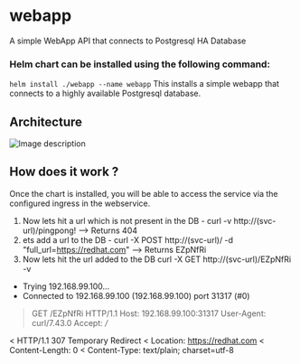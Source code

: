 # webapp
A simple WebApp API that connects to Postgresql HA Database

### Helm chart can be installed using the following command: 
```helm install ./webapp --name webapp```
This installs a simple webapp that connects to a highly available Postgresql database. 

## Architecture
![Image description](SimpleArchitecture.png)	

## How does it work ?
  Once the chart is installed, you will be able to access the service via the configured ingress in the webservice.
  1. Now lets hit a url which is not present in the DB - curl -v http://(svc-url)/pingpong! --> Returns 404
  2. ets add a url to the DB - curl -X POST http://(svc-url)/ -d "full_url=https://redhat.com" --> Returns EZpNfRi
  3. Now lets hit the url added to the DB
  curl -X GET http://(svc-url)/EZpNfRi -v
*   Trying 192.168.99.100...
* Connected to 192.168.99.100 (192.168.99.100) port 31317 (#0)
> GET /EZpNfRi HTTP/1.1
> Host: 192.168.99.100:31317
> User-Agent: curl/7.43.0
> Accept: */*
>
< HTTP/1.1 307 Temporary Redirect
< Location: https://redhat.com
< Content-Length: 0
< Content-Type: text/plain; charset=utf-8

